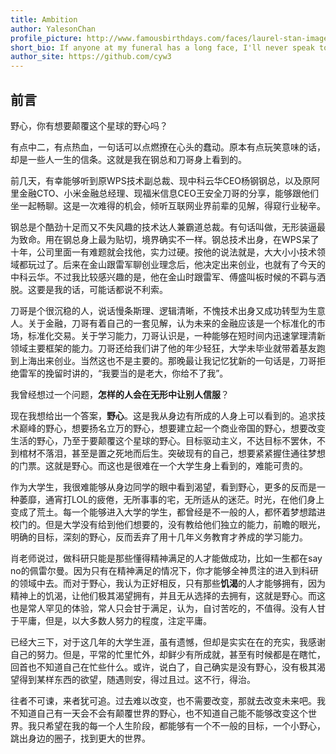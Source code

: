 ```yaml
---
title: Ambition
author: YalesonChan
profile_picture: http://www.famousbirthdays.com/faces/laurel-stan-image.jpg
short_bio: If anyone at my funeral has a long face, I'll never speak to him again.
author_site: https://github.com/cyw3
---
```


## 前言
野心，你有想要颠覆这个星球的野心吗？

有点中二，有点热血，一句话可以点燃撩在心头的蠢动。原本有点玩笑意味的话，却是一些人一生的信条。这就是我在钢总和刀哥身上看到的。

前几天，有幸能够听到原WPS技术副总裁、现中科云华CEO杨钢钢总，以及原阿里金融CTO、小米金融总经理、现福米信息CEO王安全刀哥的分享，能够跟他们坐一起畅聊。这是一次难得的机会，倾听互联网业界前辈的见解，得窥行业秘辛。

钢总是个酷劲十足而又不失风趣的技术达人兼霸道总裁。有句话叫做，无形装逼最为致命。用在钢总身上最为贴切，境界确实不一样。钢总技术出身，在WPS呆了十年，公司里面一有难题就会找他，实力过硬。按他的说法就是，大大小小技术领域都玩过了。后来在金山跟雷军聊创业理念后，他决定出来创业，也就有了今天的中科云华。不过我比较感兴趣的是，他在金山时跟雷军、傅盛叫板时候的不羁与洒脱。这要是我的话，可能话都说不利索。

刀哥是个很沉稳的人，说话慢条斯理、逻辑清晰，不愧技术出身又成功转型为生意人。关于金融，刀哥有着自己的一套见解，认为未来的金融应该是一个标准化的市场，标准化交易。关于学习能力，刀哥认识是，一种能够在短时间内迅速掌理清新领域主要框架的能力。刀哥还给我们讲了他的年少轻狂，大学未毕业就带着基友跑到上海出来创业。当然这也不是主要的。那晚最让我记忆犹新的一句话是，刀哥拒绝雷军的挽留时讲的，“我要当的是老大，你给不了我”。

我曾经想过一个问题，**怎样的人会在无形中让别人信服**？

现在我想给出一个答案，**野心**。这是我从身边有所成的人身上可以看到的。追求技术巅峰的野心，想要扬名立万的野心，想要建立起一个商业帝国的野心，想要改变生活的野心，乃至于要颠覆这个星球的野心。目标驱动主义，不达目标不罢休，不到棺材不落泪，甚至是置之死地而后生。突破现有的自己，想要紧紧握住通往梦想的门票。这就是野心。而这也是很难在一个大学生身上看到的，难能可贵的。

作为大学生，我很难能够从身边同学的眼中看到渴望，看到野心，更多的反而是一种萎靡，通宵打LOL的疲倦，无所事事的宅，无所适从的迷茫。时光，在他们身上变成了荒土。每一个能够进入大学的学生，都曾经是不一般的人，都怀着梦想踏进校门的。但是大学没有给到他们想要的，没有教给他们独立的能力，前瞻的眼光，明确的目标，深刻的野心，反而丢弃了用十几年义务教育才养成的学习能力。

肖老师说过，做科研只能是那些懂得精神满足的人才能做成功，比如一生都在say no的佩雷尔曼。因为只有在精神满足的情况下，你才能够全神贯注的进入到科研的领域中去。而对于野心，我认为正好相反，只有那些**饥渴**的人才能够拥有，因为精神上的饥渴，让他们极其渴望拥有，并且无从选择的去拥有，这就是野心。而这也是常人罕见的体验，常人只会甘于满足，认为，自讨苦吃的，不值得。没有人甘于平庸，但是，以大多数人努力的程度，注定平庸。

已经大三下，对于这几年的大学生涯，虽有遗憾，但却是实实在在的充实，我感谢自己的努力。但是，平常的忙里忙外，却鲜少有所成就，甚至有时候都是在瞎忙，回首也不知道自己在忙些什么。或许，说白了，自己确实是没有野心，没有极其渴望得到某样东西的欲望，随遇则安，得过且过。这不行，得治。

往者不可谏，来者犹可追。过去难以改变，也不需要改变，那就去改变未来吧。我不知道自己有一天会不会有颠覆世界的野心，也不知道自己能不能够改变这个世界。我只希望在我的每一个人生阶段，都能够有一个不一般的目标，一个小野心，跳出身边的圈子，找到更大的世界。